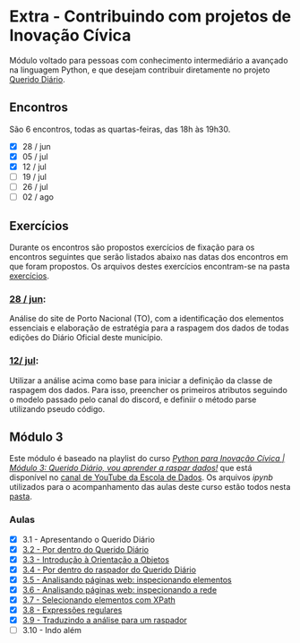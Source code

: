# Extra - Contribuindo com projetos de Inovação Cívica

Módulo voltado para pessoas com conhecimento intermediário a avançado na linguagem Python, e que desejam contribuir diretamente no projeto [Querido Diário](https://queridodiario.ok.org.br/).

## Encontros

São 6 encontros, todas as quartas-feiras, das 18h às 19h30.

* [X] 28 / jun
* [X] 05 / jul
* [X] 12 / jul
* [ ] 19 / jul
* [ ] 26 / jul
* [ ] 02 / ago

## Exercícios

Durante os encontros são propostos exercícios de fixação para os encontros seguintes que serão listados abaixo nas datas dos encontros em que foram propostos. Os arquivos destes exercícios encontram-se na pasta [exercícios](exercicios).

### [28 / jun](exercicios/01_28jun_tipos-elementos-requisições-estratégia.docx):

Análise do site de Porto Nacional (TO), com a identificação dos elementos essenciais e elaboração de estratégia para a raspagem dos dados de todas edições do Diário Oficial deste município.

### [12/ jul](exercicios/02_12jul_criando_a_classe_do_raspador.ipynb):

Utilizar a análise acima como base para iniciar a definição da classe de raspagem dos dados. Para isso, preencher os primeiros atributos seguindo o modelo passado pelo canal do discord, e definiir o método parse utilizando pseudo código.

## Módulo 3

Este módulo é baseado na playlist do curso *[Python para Inovação Cívica | Módulo 3: Querido Diário, vou aprender a raspar dados!](https://www.youtube.com/playlist?list=PLpWp6ibmzPTc2rod9Hc822_3zMaq9G-qE)* que está disponível no [canal de YouTube da Escola de Dados](https://www.youtube.com/@EscoladeDados). Os arquivos *ipynb* utilizados para o acompanhamento das aulas deste curso estão todos nesta [pasta](modulo3).

### Aulas

* [X] 3.1 - Apresentando o Querido Diário
* [X] [3.2 - Por dentro do Querido Diário](modulo3/3.2_por-dentro-do-meu-querido-diario.ipynb)
* [X] [3.3 - Introdução à Orientação a Objetos](modulo3/3.3_introducao-a-orientacao-a-objetos.ipynb)
* [X] [3.4 - Por dentro do raspador do Querido Diário](modulo3/3.4_por-dentro-do-raspador-do-querido-diario.ipynb)
* [X] [3.5 - Analisando páginas web: inspecionando elementos](modulo3/3.5_analisando-paginas-da-web_inspecionando-elementos.ipynb)
* [X] [3.6 - Analisando páginas web: inspecionando a rede](modulo3/3.6_analisando-paginas-da-web_inspecionando-a-rede.ipynb)
* [X] [3.7 - Selecionando elementos com XPath](modulo3/3.7_selecionando_elementos_com_xpath.ipynb)
* [X] [3.8 - Expressões regulares](modulo3/3.8_expressoes-regulares.ipynb)
* [X] [3.9 - Traduzindo a análise para um raspador](modulo3/3.9_traduzindo-a-analise-para-um-raspador.ipynb)
* [ ] 3.10 - Indo além
